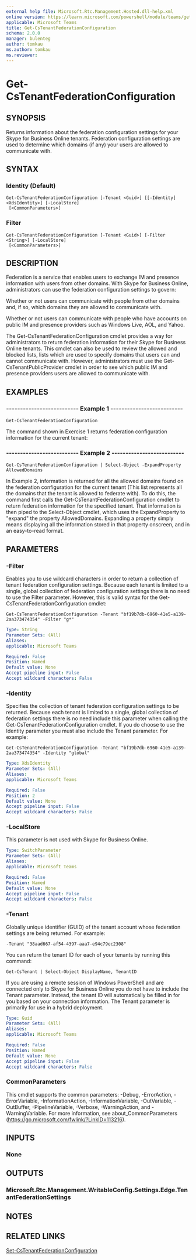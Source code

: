 ```yaml
---
external help file: Microsoft.Rtc.Management.Hosted.dll-help.xml 
online version: https://learn.microsoft.com/powershell/module/teams/get-cstenantfederationconfiguration
applicable: Microsoft Teams
title: Get-CsTenantFederationConfiguration
schema: 2.0.0
manager: bulenteg
author: tomkau
ms.author: tomkau
ms.reviewer:
---
```


# Get-CsTenantFederationConfiguration

## SYNOPSIS
Returns information about the federation configuration settings for your Skype for Business Online tenants.
Federation configuration settings are used to determine which domains (if any) your users are allowed to communicate with.

## SYNTAX

### Identity (Default)
```
Get-CsTenantFederationConfiguration [-Tenant <Guid>] [[-Identity] <XdsIdentity>] [-LocalStore]
 [<CommonParameters>]
```

### Filter
```
Get-CsTenantFederationConfiguration [-Tenant <Guid>] [-Filter <String>] [-LocalStore]
 [<CommonParameters>]
```

## DESCRIPTION
Federation is a service that enables users to exchange IM and presence information with users from other domains.
With Skype for Business Online, administrators can use the federation configuration settings to govern:

Whether or not users can communicate with people from other domains and, if so, which domains they are allowed to communicate with.

Whether or not users can communicate with people who have accounts on public IM and presence providers such as Windows Live, AOL, and Yahoo.

The Get-CsTenantFederationConfiguration cmdlet provides a way for administrators to return federation information for their Skype for Business Online tenants.
This cmdlet can also be used to review the allowed and blocked lists, lists which are used to specify domains that users can and cannot communicate with.
However, administrators must use the Get-CsTenantPublicProvider cmdlet in order to see which public IM and presence providers users are allowed to communicate with.


## EXAMPLES

### -------------------------- Example 1 --------------------------
```
Get-CsTenantFederationConfiguration
```

The command shown in Exercise 1 returns federation configuration information for the current tenant:

### -------------------------- Example 2 --------------------------
```
Get-CsTenantFederationConfiguration | Select-Object -ExpandProperty AllowedDomains
```

In Example 2, information is returned for all the allowed domains found on the federation configuration for the current tenant (This list represents all the domains that the tenant is allowed to federate with). To do this, the command first calls the Get-CsTenantFederationConfiguration cmdlet to return federation information for the specified tenant. That information is then piped to the Select-Object cmdlet, which uses the ExpandProperty to "expand" the property AllowedDomains. Expanding a property simply means displaying all the information stored in that property onscreen, and in an easy-to-read format.


## PARAMETERS

### -Filter
Enables you to use wildcard characters in order to return a collection of tenant federation configuration settings.
Because each tenant is limited to a single, global collection of federation configuration settings there is no need to use the Filter parameter.
However, this is valid syntax for the Get-CsTenantFederationConfiguration cmdlet:

`Get-CsTenantFederationConfiguration -Tenant "bf19b7db-6960-41e5-a139-2aa373474354" -Filter "g*"`

```yaml
Type: String
Parameter Sets: (All)
Aliases: 
applicable: Microsoft Teams

Required: False
Position: Named
Default value: None
Accept pipeline input: False
Accept wildcard characters: False
```

### -Identity
Specifies the collection of tenant federation configuration settings to be returned.
Because each tenant is limited to a single, global collection of federation settings there is no need include this parameter when calling the Get-CsTenantFederationConfiguration cmdlet.
If you do choose to use the Identity parameter you must also include the Tenant parameter.
For example:

`Get-CsTenantFederationConfiguration -Tenant "bf19b7db-6960-41e5-a139-2aa373474354" -Identity "global"`

```yaml
Type: XdsIdentity
Parameter Sets: (All)
Aliases: 
applicable: Microsoft Teams

Required: False
Position: 2
Default value: None
Accept pipeline input: False
Accept wildcard characters: False
```

### -LocalStore
This parameter is not used with Skype for Business Online.

```yaml
Type: SwitchParameter
Parameter Sets: (All)
Aliases: 
applicable: Microsoft Teams

Required: False
Position: Named
Default value: None
Accept pipeline input: False
Accept wildcard characters: False
```

### -Tenant
Globally unique identifier (GUID) of the tenant account whose federation settings are being returned.
For example:

`-Tenant "38aad667-af54-4397-aaa7-e94c79ec2308"`

You can return the tenant ID for each of your tenants by running this command:

`Get-CsTenant | Select-Object DisplayName, TenantID`

If you are using a remote session of Windows PowerShell and are connected only to Skype for Business Online you do not have to include the Tenant parameter.
Instead, the tenant ID will automatically be filled in for you based on your connection information.
The Tenant parameter is primarily for use in a hybrid deployment.

```yaml
Type: Guid
Parameter Sets: (All)
Aliases: 
applicable: Microsoft Teams

Required: False
Position: Named
Default value: None
Accept pipeline input: False
Accept wildcard characters: False
```

### CommonParameters
This cmdlet supports the common parameters: -Debug, -ErrorAction, -ErrorVariable, -InformationAction, -InformationVariable, -OutVariable, -OutBuffer, -PipelineVariable, -Verbose, -WarningAction, and -WarningVariable. For more information, see about_CommonParameters (https://go.microsoft.com/fwlink/?LinkID=113216).

## INPUTS

### None


## OUTPUTS

### Microsoft.Rtc.Management.WritableConfig.Settings.Edge.TenantFederationSettings


## NOTES


## RELATED LINKS

[Set-CsTenantFederationConfiguration](Set-CsTenantFederationConfiguration.md)
